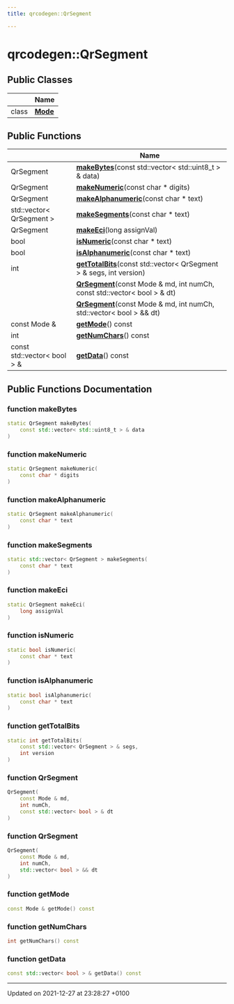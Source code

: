 ```yaml
---
title: qrcodegen::QrSegment

---
```


# qrcodegen::QrSegment





## Public Classes

|                | Name           |
| -------------- | -------------- |
| class | **[Mode](/Classes/classqrcodegen_1_1_qr_segment_1_1_mode.md)**  |

## Public Functions

|                | Name           |
| -------------- | -------------- |
| QrSegment | **[makeBytes](/Classes/classqrcodegen_1_1_qr_segment.md#function-makebytes)**(const std::vector< std::uint8_t > & data) |
| QrSegment | **[makeNumeric](/Classes/classqrcodegen_1_1_qr_segment.md#function-makenumeric)**(const char * digits) |
| QrSegment | **[makeAlphanumeric](/Classes/classqrcodegen_1_1_qr_segment.md#function-makealphanumeric)**(const char * text) |
| std::vector< QrSegment > | **[makeSegments](/Classes/classqrcodegen_1_1_qr_segment.md#function-makesegments)**(const char * text) |
| QrSegment | **[makeEci](/Classes/classqrcodegen_1_1_qr_segment.md#function-makeeci)**(long assignVal) |
| bool | **[isNumeric](/Classes/classqrcodegen_1_1_qr_segment.md#function-isnumeric)**(const char * text) |
| bool | **[isAlphanumeric](/Classes/classqrcodegen_1_1_qr_segment.md#function-isalphanumeric)**(const char * text) |
| int | **[getTotalBits](/Classes/classqrcodegen_1_1_qr_segment.md#function-gettotalbits)**(const std::vector< QrSegment > & segs, int version) |
| | **[QrSegment](/Classes/classqrcodegen_1_1_qr_segment.md#function-qrsegment)**(const Mode & md, int numCh, const std::vector< bool > & dt) |
| | **[QrSegment](/Classes/classqrcodegen_1_1_qr_segment.md#function-qrsegment)**(const Mode & md, int numCh, std::vector< bool > && dt) |
| const Mode & | **[getMode](/Classes/classqrcodegen_1_1_qr_segment.md#function-getmode)**() const |
| int | **[getNumChars](/Classes/classqrcodegen_1_1_qr_segment.md#function-getnumchars)**() const |
| const std::vector< bool > & | **[getData](/Classes/classqrcodegen_1_1_qr_segment.md#function-getdata)**() const |

## Public Functions Documentation

### function makeBytes

```cpp
static QrSegment makeBytes(
    const std::vector< std::uint8_t > & data
)
```


### function makeNumeric

```cpp
static QrSegment makeNumeric(
    const char * digits
)
```


### function makeAlphanumeric

```cpp
static QrSegment makeAlphanumeric(
    const char * text
)
```


### function makeSegments

```cpp
static std::vector< QrSegment > makeSegments(
    const char * text
)
```


### function makeEci

```cpp
static QrSegment makeEci(
    long assignVal
)
```


### function isNumeric

```cpp
static bool isNumeric(
    const char * text
)
```


### function isAlphanumeric

```cpp
static bool isAlphanumeric(
    const char * text
)
```


### function getTotalBits

```cpp
static int getTotalBits(
    const std::vector< QrSegment > & segs,
    int version
)
```


### function QrSegment

```cpp
QrSegment(
    const Mode & md,
    int numCh,
    const std::vector< bool > & dt
)
```


### function QrSegment

```cpp
QrSegment(
    const Mode & md,
    int numCh,
    std::vector< bool > && dt
)
```


### function getMode

```cpp
const Mode & getMode() const
```


### function getNumChars

```cpp
int getNumChars() const
```


### function getData

```cpp
const std::vector< bool > & getData() const
```


-------------------------------

Updated on 2021-12-27 at 23:28:27 +0100
